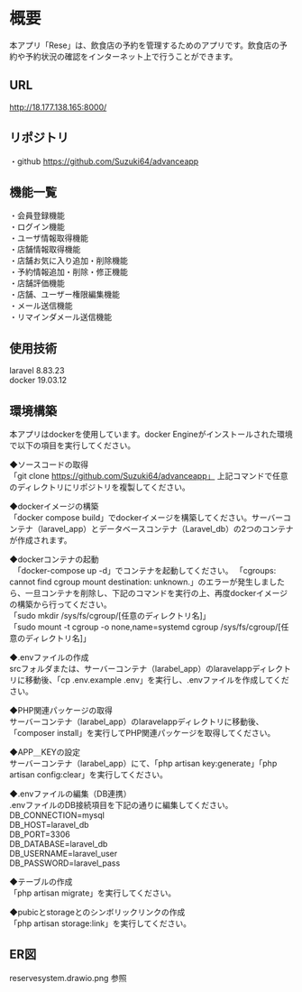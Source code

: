 # 概要  
本アプリ「Rese」は、飲食店の予約を管理するためのアプリです。飲食店の予約や予約状況の確認をインターネット上で行うことができます。  

## URL  
http://18.177.138.165:8000/  

## リポジトリ  
・github
https://github.com/Suzuki64/advanceapp

## 機能一覧   
・会員登録機能  
・ログイン機能  
・ユーザ情報取得機能  
・店舗情報取得機能  
・店舗お気に入り追加・削除機能  
・予約情報追加・削除・修正機能  
・店舗評価機能  
・店舗、ユーザー権限編集機能  
・メール送信機能  
・リマインダメール送信機能  

## 使用技術  
laravel 8.83.23  
docker 19.03.12  

## 環境構築  
本アプリはdockerを使用しています。docker Engineがインストールされた環境で以下の項目を実行してください。  

◆ソースコードの取得  
  「git clone https://github.com/Suzuki64/advanceapp」
  上記コマンドで任意のディレクトリにリポジトリを複製してください。  

◆dockerイメージの構築  
  「docker compose build」でdockerイメージを構築してください。サーバーコンテナ（laravel_app）とデータベースコンテナ（Laravel_db）の2つのコンテナが作成されます。  
    
◆dockerコンテナの起動  
　「docker-compose up -d」でコンテナを起動してください。
      「cgroups: cannot find cgroup mount destination: unknown.」のエラーが発生しましたら、一旦コンテナを削除し、下記のコマンドを実行の上、再度dockerイメージの構築から行ってください。  
      「sudo mkdir /sys/fs/cgroup/[任意のディレクトリ名]」  
      「sudo mount -t cgroup -o none,name=systemd cgroup /sys/fs/cgroup/[任意のディレクトリ名]」  

◆.envファイルの作成  
  srcフォルダまたは、サーバーコンテナ（larabel_app）のlaravelappディレクトリに移動後、「cp .env.example .env」を実行し、.envファイルを作成してください。  

◆PHP関連パッケージの取得  
  サーバーコンテナ（larabel_app）のlaravelappディレクトリに移動後、「composer install」を実行してPHP関連パッケージを取得してください。  

◆APP＿KEYの設定  
  サーバーコンテナ（larabel_app）にて、「php artisan key:generate」「php artisan config:clear」を実行してください。  

◆.envファイルの編集（DB連携）  
  .envファイルのDB接続項目を下記の通りに編集してください。  
    DB_CONNECTION=mysql  
    DB_HOST=laravel_db  
    DB_PORT=3306  
    DB_DATABASE=laravel_db  
    DB_USERNAME=laravel_user  
    DB_PASSWORD=laravel_pass  

◆テーブルの作成  
  「php artisan migrate」を実行してください。  

◆pubicとstorageとのシンボリックリンクの作成  
  「php artisan storage:link」を実行してください。  

## ER図  
reservesystem.drawio.png 参照  
